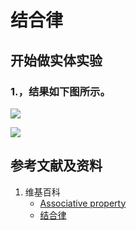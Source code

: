 # 结合律

## 开始做实体实验

### 1.，结果如下图所示。

![](/images/数论/运算规律/结合律/1b1.jpg)

![](/images/数论/运算规律/结合律/1b2.jpg)

## 参考文献及资料

1. 维基百科
	- [Associative property](https://en.wikipedia.org/wiki/Associative_property) 
	- [结合律](https://zh.wikipedia.org/wiki/%E7%BB%93%E5%90%88%E5%BE%8B) 
